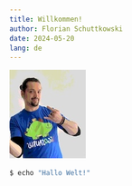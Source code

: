 ```yaml
---
title: Willkommen!
author: Florian Schuttkowski
date: 2024-05-20
lang: de
---
```


!["Legosaurus"](flo.jpg)

```bash
$ echo "Hallo Welt!"
```